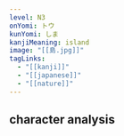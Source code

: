 ```yaml
---
level: N3
onYomi: トウ
kunYomi: しま
kanjiMeaning: island
image: "[[島.jpg]]"
tagLinks:
  - "[[kanji]]"
  - "[[japanese]]"
  - "[[nature]]"
---
```

## character analysis